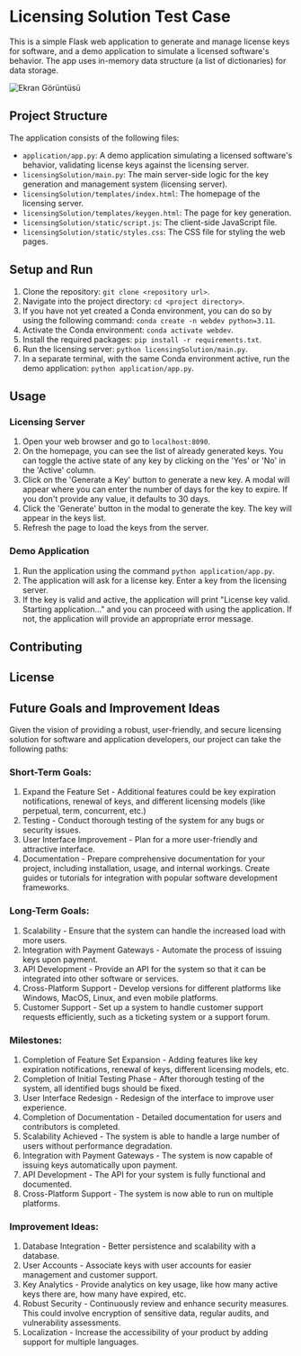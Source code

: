 # Licensing Solution Test Case

This is a simple Flask web application to generate and manage license keys for software, and a demo application to simulate a licensed software's behavior. The app uses in-memory data structure (a list of dictionaries) for data storage.

![Ekran Görüntüsü](https://github.com/SoftIceCream/Licensing_Solution/assets/42888846/5abc0215-5310-4983-8bc8-2002780ef09d)


## Project Structure

The application consists of the following files:

- `application/app.py`: A demo application simulating a licensed software's behavior, validating license keys against the licensing server.
- `licensingSolution/main.py`: The main server-side logic for the key generation and management system (licensing server).
- `licensingSolution/templates/index.html`: The homepage of the licensing server.
- `licensingSolution/templates/keygen.html`: The page for key generation.
- `licensingSolution/static/script.js`: The client-side JavaScript file.
- `licensingSolution/static/styles.css`: The CSS file for styling the web pages.

## Setup and Run

1. Clone the repository: `git clone <repository url>`.
2. Navigate into the project directory: `cd <project directory>`.
3. If you have not yet created a Conda environment, you can do so by using the following command: `conda create -n webdev python=3.11`.
4. Activate the Conda environment: `conda activate webdev`.
5. Install the required packages: `pip install -r requirements.txt`.
6. Run the licensing server: `python licensingSolution/main.py`.
7. In a separate terminal, with the same Conda environment active, run the demo application: `python application/app.py`.


## Usage

### Licensing Server
1. Open your web browser and go to `localhost:8090`.
2. On the homepage, you can see the list of already generated keys. You can toggle the active state of any key by clicking on the 'Yes' or 'No' in the 'Active' column.
3. Click on the 'Generate a Key' button to generate a new key. A modal will appear where you can enter the number of days for the key to expire. If you don't provide any value, it defaults to 30 days.
4. Click the 'Generate' button in the modal to generate the key. The key will appear in the keys list.
5. Refresh the page to load the keys from the server.

### Demo Application
1. Run the application using the command `python application/app.py`.
2. The application will ask for a license key. Enter a key from the licensing server.
3. If the key is valid and active, the application will print "License key valid. Starting application..." and you can proceed with using the application. If not, the application will provide an appropriate error message.

## Contributing


## License

## Future Goals and Improvement Ideas
Given the vision of providing a robust, user-friendly, and secure licensing solution for software and application developers, our project can take the following paths:

### Short-Term Goals:
1. Expand the Feature Set - Additional features could be key expiration notifications, renewal of keys, and different licensing models (like perpetual, term, concurrent, etc.)
2. Testing - Conduct thorough testing of the system for any bugs or security issues.
3. User Interface Improvement - Plan for a more user-friendly and attractive interface.
4. Documentation - Prepare comprehensive documentation for your project, including installation, usage, and internal workings. Create guides or tutorials for integration with popular software development frameworks.

### Long-Term Goals:
1. Scalability - Ensure that the system can handle the increased load with more users.
2. Integration with Payment Gateways - Automate the process of issuing keys upon payment.
3. API Development - Provide an API for the system so that it can be integrated into other software or services.
4. Cross-Platform Support - Develop versions for different platforms like Windows, MacOS, Linux, and even mobile platforms.
5. Customer Support - Set up a system to handle customer support requests efficiently, such as a ticketing system or a support forum.

### Milestones:
1. Completion of Feature Set Expansion - Adding features like key expiration notifications, renewal of keys, different licensing models, etc.
2. Completion of Initial Testing Phase - After thorough testing of the system, all identified bugs should be fixed.
3. User Interface Redesign - Redesign of the interface to improve user experience.
4. Completion of Documentation - Detailed documentation for users and contributors is completed.
5. Scalability Achieved - The system is able to handle a large number of users without performance degradation.
6. Integration with Payment Gateways - The system is now capable of issuing keys automatically upon payment.
7. API Development - The API for your system is fully functional and documented.
8. Cross-Platform Support - The system is now able to run on multiple platforms.

### Improvement Ideas:
1. Database Integration - Better persistence and scalability with a database.
2. User Accounts - Associate keys with user accounts for easier management and customer support.
3. Key Analytics - Provide analytics on key usage, like how many active keys there are, how many have expired, etc.
4. Robust Security - Continuously review and enhance security measures. This could involve encryption of sensitive data, regular audits, and vulnerability assessments.
5. Localization - Increase the accessibility of your product by adding support for multiple languages.
